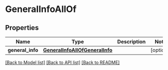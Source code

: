 # GeneralInfoAllOf

## Properties
Name | Type | Description | Notes
------------ | ------------- | ------------- | -------------
**general_info** | [**GeneralInfoAllOfGeneralInfo**](GeneralInfoAllOfGeneralInfo.md) |  | [optional] 

[[Back to Model list]](../README.md#documentation-for-models) [[Back to API list]](../README.md#documentation-for-api-endpoints) [[Back to README]](../README.md)


